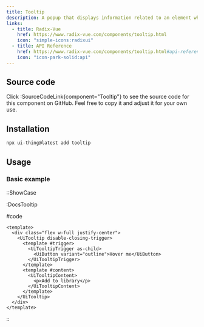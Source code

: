 ```yaml
---
title: Tooltip
description: A popup that displays information related to an element when the element receives keyboard focus or the mouse hovers over it.
links:
  - title: Radix-Vue
    href: https://www.radix-vue.com/components/tooltip.html
    icon: "simple-icons:radixui"
  - title: API Reference
    href: https://www.radix-vue.com/components/tooltip.html#api-reference
    icon: "icon-park-solid:api"
---
```


## Source code

Click :SourceCodeLink{component="Tooltip"} to see the source code for this component on GitHub. Feel free to copy it and adjust it for your own use.

## Installation

```bash
npx ui-thing@latest add tooltip
```

## Usage

### Basic example

::ShowCase

:DocsTooltip

#code

<!-- automd:file src="../../app/components/content/Docs/Tooltip/DocsTooltip.vue" code lang="vue" -->

```vue [DocsTooltip.vue]
<template>
  <div class="flex w-full justify-center">
    <UiTooltip disable-closing-trigger>
      <template #trigger>
        <UiTooltipTrigger as-child>
          <UiButton variant="outline">Hover me</UiButton>
        </UiTooltipTrigger>
      </template>
      <template #content>
        <UiTooltipContent>
          <p>Add to library</p>
        </UiTooltipContent>
      </template>
    </UiTooltip>
  </div>
</template>
```

<!-- /automd -->

::
